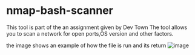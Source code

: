 # nmap-bash-scanner
This tool is part of the an assignment given by Dev Town 
The tool allows you to scan a network for open ports,OS version and other factors.

the image shows an example of how the file is run and its return
![image](https://github.com/user-attachments/assets/8c9e9f84-86cc-4e4e-aa7d-c05bfa8cf4d0)

